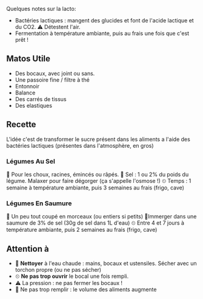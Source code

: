 Quelques notes sur la lacto:

- Bactéries lactiques : mangent des glucides et font de l'acide lactique et du CO2. ⚠ Détestent l'air.
- Fermentation à température ambiante, puis au frais une fois que c'est prêt !

## Matos Utile

- Des bocaux, avec joint ou sans.
- Une passoire fine / filtre à thé
- Entonnoir
- Balance
- Des carrés de tissus
- Des elastiques

## Recette

L'idée c'est de transformer le sucre présent dans les aliments a l'aide des bactéries lactiques (présentes dans l'atmosphère, en gros)

### Légumes Au Sel

🥕 Pour les choux, racines, émincés ou râpés.
🧂 Sel : 1 ou 2% du poids du légume. Malaxer pour faire dégorger (ça s'appelle l'osmose !)
⏲ Temps : 1 semaine à température ambiante, puis 3 semaines au frais (frigo, cave)

### Légumes En Saumure

🥕 Un peu tout coupé en morceaux (ou entiers si petits)
🧂Immerger dans une saumure de 3% de sel (30g de sel dans 1L d'eau)
⏲ Entre 4 et 7 jours à température ambiante, puis 2 semaines au frais (frigo, cave)

## Attention à

- 👐 **Nettoyer** à l'eau chaude : mains, bocaux et ustensiles. Sécher avec un torchon propre (ou ne pas sécher)
- ⏲ **Ne pas trop ouvrir** le bocal une fois rempli.
- ⚠ La pression : ne pas fermer les bocaux !
- 👾 Ne pas trop remplir : le volume des aliments augmente
